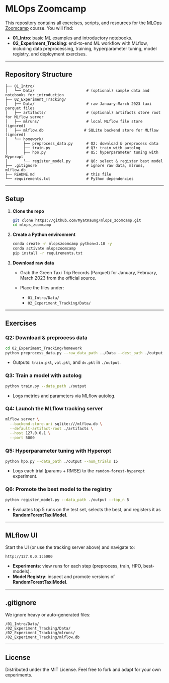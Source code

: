 # MLOps Zoomcamp

This repository contains all exercises, scripts, and resources for the [MLOps Zoomcamp](https://github.com/DataTalksClub/mlops-zoomcamp) course. You will find:

* **01\_Intro**: basic ML examples and introductory notebooks.
* **02\_Experiment\_Tracking**: end-to-end ML workflow with MLflow, including data preprocessing, training, hyperparameter tuning, model registry, and deployment exercises.

---

## Repository Structure

```
├── 01_Intro/
│   └── Data/                       # (optional) sample data and notebooks for introduction
├── 02_Experiment_Tracking/
│   ├── Data/                       # raw January–March 2023 taxi parquet files
│   ├── artifacts/                  # (optional) artifacts store root for MLflow server
│   ├── mlruns/                     # local MLflow file store (ignored)
│   ├── mlflow.db                  # SQLite backend store for MLflow (ignored)
│   └── homework/
│       ├── preprocess_data.py      # Q2: download & preprocess data
│       ├── train.py                # Q3: train with autolog
│       ├── hpo.py                  # Q5: hyperparameter tuning with Hyperopt
│       └── register_model.py       # Q6: select & register best model
├── .gitignore                      # ignore raw data, mlruns, mlflow.db
├── README.md                       # this file
└── requirements.txt                # Python dependencies
```

---

## Setup

1. **Clone the repo**

   ```bash
   git clone https://github.com/MyatKaung/mlops_zoomcamp.git
   cd mlops_zoomcamp
   ```

2. **Create a Python environment**

   ```bash
   conda create -n mlopszoomcamp python=3.10 -y
   conda activate mlopszoomcamp
   pip install -r requirements.txt
   ```

3. **Download raw data**

   * Grab the Green Taxi Trip Records (Parquet) for January, February, March 2023 from the official source.
   * Place the files under:

     * `01_Intro/Data/`
     * `02_Experiment_Tracking/Data/`

---

## Exercises

### Q2: Download & preprocess data

```bash
cd 02_Experiment_Tracking/homework
python preprocess_data.py --raw_data_path ../Data --dest_path ./output
```

* Outputs: `train.pkl`, `val.pkl`, and `dv.pkl` in `./output`.

### Q3: Train a model with autolog

```bash
python train.py --data_path ./output
```

* Logs metrics and parameters via MLflow autolog.

### Q4: Launch the MLflow tracking server

```bash
mlflow server \
  --backend-store-uri sqlite:///mlflow.db \
  --default-artifact-root ./artifacts \
  --host 127.0.0.1 \
  --port 5000
```

### Q5: Hyperparameter tuning with Hyperopt

```bash
python hpo.py --data_path ./output --num_trials 15
```

* Logs each trial (params + RMSE) to the `random-forest-hyperopt` experiment.

### Q6: Promote the best model to the registry

```bash
python register_model.py --data_path ./output --top_n 5
```

* Evaluates top 5 runs on the test set, selects the best, and registers it as **RandomForestTaxiModel**.

---

## MLflow UI

Start the UI (or use the tracking server above) and navigate to:

```
http://127.0.0.1:5000
```

* **Experiments**: view runs for each step (preprocess, train, HPO, best-models).
* **Model Registry**: inspect and promote versions of **RandomForestTaxiModel**.

---

## .gitignore

We ignore heavy or auto-generated files:

```
/01_Intro/Data/
/02_Experiment_Tracking/Data/
/02_Experiment_Tracking/mlruns/
/02_Experiment_Tracking/mlflow.db
```

---

## License

Distributed under the MIT License. Feel free to fork and adapt for your own experiments.

